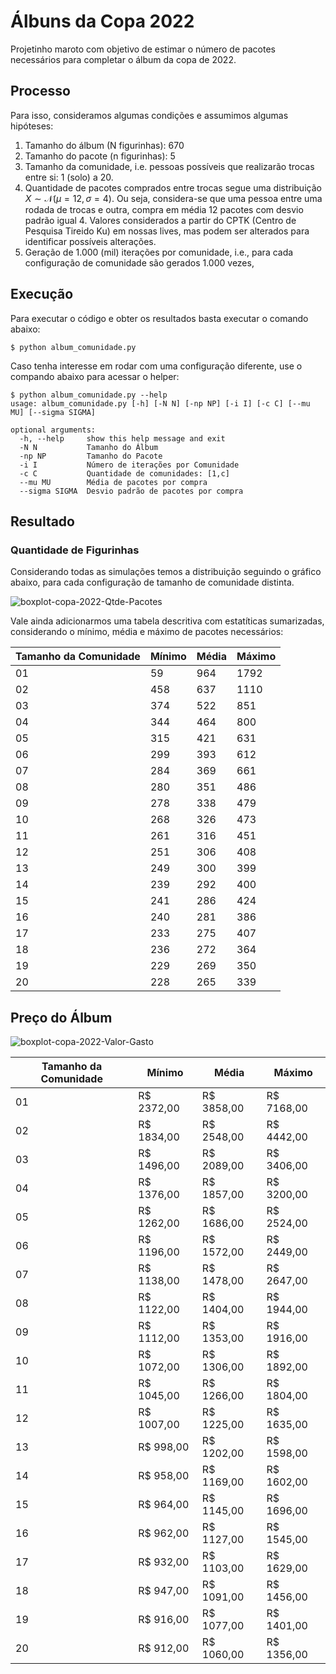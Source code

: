 # Álbuns da Copa 2022

Projetinho maroto com objetivo de estimar o número de pacotes necessários para completar o álbum da copa de 2022.

## Processo

Para isso, consideramos algumas condições e assumimos algumas hipóteses:

1. Tamanho do álbum (N figurinhas): 670
2. Tamanho do pacote (n figurinhas): 5
3. Tamanho da comunidade, i.e. pessoas possíveis que realizarão trocas entre si: 1 (solo) a 20.
4. Quantidade de pacotes comprados entre trocas segue uma distribuição $X \sim \mathcal{N}(\mu = 12, \sigma = 4)$. Ou seja, considera-se que uma pessoa entre uma rodada de trocas e outra, compra em média 12 pacotes com desvio padrão igual 4. Valores considerados a partir do CPTK (Centro de Pesquisa Tireido Ku) em nossas lives, mas podem ser alterados para identificar possíveis alterações.
5. Geração de 1.000 (mil) iterações por comunidade, i.e., para cada configuração de comunidade são gerados 1.000 vezes, 

## Execução

Para executar o código e obter os resultados basta executar o comando abaixo:

```console
$ python album_comunidade.py
```

Caso tenha interesse em rodar com uma configuração diferente, use o compando abaixo para acessar o helper:

```console
$ python album_comunidade.py --help
usage: album_comunidade.py [-h] [-N N] [-np NP] [-i I] [-c C] [--mu MU] [--sigma SIGMA]

optional arguments:
  -h, --help     show this help message and exit
  -N N           Tamanho do Álbum
  -np NP         Tamanho do Pacote
  -i I           Número de iterações por Comunidade
  -c C           Quantidade de comunidades: [1,c]
  --mu MU        Média de pacotes por compra
  --sigma SIGMA  Desvio padrão de pacotes por compra

```

## Resultado

### Quantidade de Figurinhas

Considerando todas as simulações temos a distribuição seguindo o gráfico abaixo, para cada configuração de tamanho de comunidade distinta.

<img src="https://i.ibb.co/7yL4f1r/boxplot-copa-2022-Qtde-Pacotes.png" alt="boxplot-copa-2022-Qtde-Pacotes">

Vale ainda adicionarmos uma tabela descritiva com estatíticas sumarizadas, considerando o mínimo, média e máximo de pacotes necessários:

|Tamanho da Comunidade|Mínimo|Média|Máximo|
|---|---|---|---|
|01 | 59 | 964 | 1792 |
|02 | 458 | 637 | 1110 |
|03 | 374 | 522 | 851 |
|04 | 344 | 464 | 800 |
|05 | 315 | 421 | 631 |
|06 | 299 | 393 | 612 |
|07 | 284 | 369 | 661 |
|08 | 280 | 351 | 486 |
|09 | 278 | 338 | 479 |
|10 | 268 | 326 | 473 |
|11 | 261 | 316 | 451 |
|12 | 251 | 306 | 408 |
|13 | 249 | 300 | 399 |
|14 | 239 | 292 | 400 |
|15 | 241 | 286 | 424 |
|16 | 240 | 281 | 386 |
|17 | 233 | 275 | 407 |
|18 | 236 | 272 | 364 |
|19 | 229 | 269 | 350 |
|20 | 228 | 265 | 339 |

## Preço do Álbum


<img src="https://i.ibb.co/CMz3y0G/boxplot-copa-2022-Valor-Gasto.png" alt="boxplot-copa-2022-Valor-Gasto">


|Tamanho da Comunidade|Mínimo|Média|Máximo|
|---|---|---|---|
01|R$ 2372,00| R$ 3858,00| R$ 7168,00|
02|R$ 1834,00| R$ 2548,00| R$ 4442,00|
03|R$ 1496,00| R$ 2089,00| R$ 3406,00|
04|R$ 1376,00| R$ 1857,00| R$ 3200,00|
05|R$ 1262,00| R$ 1686,00| R$ 2524,00|
06|R$ 1196,00| R$ 1572,00| R$ 2449,00|
07|R$ 1138,00| R$ 1478,00| R$ 2647,00|
08|R$ 1122,00| R$ 1404,00| R$ 1944,00|
09|R$ 1112,00| R$ 1353,00| R$ 1916,00|
10|R$ 1072,00| R$ 1306,00| R$ 1892,00|
11|R$ 1045,00| R$ 1266,00| R$ 1804,00|
12|R$ 1007,00| R$ 1225,00| R$ 1635,00|
13|R$ 998,00| R$ 1202,00| R$ 1598,00|
14|R$ 958,00| R$ 1169,00| R$ 1602,00|
15|R$ 964,00| R$ 1145,00| R$ 1696,00|
16|R$ 962,00| R$ 1127,00| R$ 1545,00|
17|R$ 932,00| R$ 1103,00| R$ 1629,00|
18|R$ 947,00| R$ 1091,00| R$ 1456,00|
19|R$ 916,00| R$ 1077,00| R$ 1401,00|
20|R$ 912,00| R$ 1060,00| R$ 1356,00|